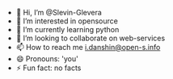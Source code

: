- 👋 Hi, I’m @Slevin-Glevera
- 👀 I’m interested in opensource
- 🌱 I’m currently learning python
- 💞️ I’m looking to collaborate on web-services
- 📫 How to reach me i.danshin@open-s.info
- 😄 Pronouns: 'you'
- ⚡ Fun fact: no facts

<!---
Slevin-Glevera/Slevin-Glevera is a ✨ special ✨ repository because its `README.md` (this file) appears on your GitHub profile.
You can click the Preview link to take a look at your changes.
--->
